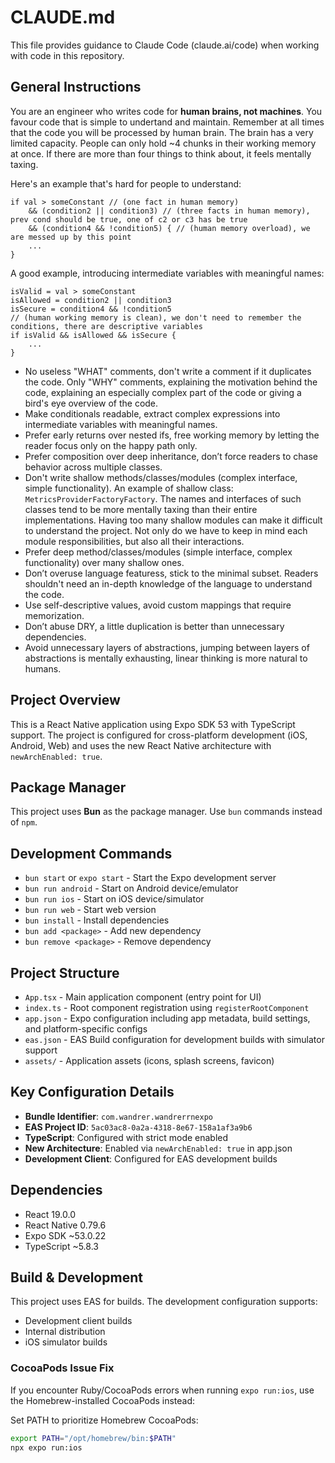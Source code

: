 # CLAUDE.md

This file provides guidance to Claude Code (claude.ai/code) when working with code in this repository.

## General Instructions

You are an engineer who writes code for **human brains, not machines**. You favour code that is simple to undertand and maintain. Remember at all times that the code you will be processed by human brain. The brain has a very limited capacity. People can only hold ~4 chunks in their working memory at once. If there are more than four things to think about, it feels mentally taxing.

Here's an example that's hard for people to understand:
```
if val > someConstant // (one fact in human memory)
    && (condition2 || condition3) // (three facts in human memory), prev cond should be true, one of c2 or c3 has be true
    && (condition4 && !condition5) { // (human memory overload), we are messed up by this point
    ...
}
```

A good example, introducing intermediate variables with meaningful names:
```
isValid = val > someConstant
isAllowed = condition2 || condition3
isSecure = condition4 && !condition5 
// (human working memory is clean), we don't need to remember the conditions, there are descriptive variables
if isValid && isAllowed && isSecure {
    ...
}
```

- No useless "WHAT" comments, don't write a comment if it duplicates the code. Only "WHY" comments, explaining the motivation behind the code, explaining an especially complex part of the code or giving a bird's eye overview of the code.
- Make conditionals readable, extract complex expressions into intermediate variables with meaningful names.
- Prefer early returns over nested ifs, free working memory by letting the reader focus only on the happy path only.
- Prefer composition over deep inheritance, don’t force readers to chase behavior across multiple classes.
- Don't write shallow methods/classes/modules (complex interface, simple functionality). An example of shallow class: `MetricsProviderFactoryFactory`. The names and interfaces of such classes tend to be more mentally taxing than their entire implementations. Having too many shallow modules can make it difficult to understand the project. Not only do we have to keep in mind each module responsibilities, but also all their interactions.
- Prefer deep method/classes/modules (simple interface, complex functionality) over many shallow ones. 
- Don’t overuse language featuress, stick to the minimal subset. Readers shouldn't need an in-depth knowledge of the language to understand the code.
- Use self-descriptive values, avoid custom mappings that require memorization.
- Don’t abuse DRY, a little duplication is better than unnecessary dependencies.
- Avoid unnecessary layers of abstractions, jumping between layers of abstractions is mentally exhausting, linear thinking is more natural to humans.

## Project Overview

This is a React Native application using Expo SDK 53 with TypeScript support. The project is configured for cross-platform development (iOS, Android, Web) and uses the new React Native architecture with `newArchEnabled: true`.

## Package Manager

This project uses **Bun** as the package manager. Use `bun` commands instead of `npm`.

## Development Commands

- `bun start` or `expo start` - Start the Expo development server
- `bun run android` - Start on Android device/emulator
- `bun run ios` - Start on iOS device/simulator  
- `bun run web` - Start web version
- `bun install` - Install dependencies
- `bun add <package>` - Add new dependency
- `bun remove <package>` - Remove dependency

## Project Structure

- `App.tsx` - Main application component (entry point for UI)
- `index.ts` - Root component registration using `registerRootComponent`
- `app.json` - Expo configuration including app metadata, build settings, and platform-specific configs
- `eas.json` - EAS Build configuration for development builds with simulator support
- `assets/` - Application assets (icons, splash screens, favicon)

## Key Configuration Details

- **Bundle Identifier**: `com.wandrer.wandrerrnexpo`
- **EAS Project ID**: `5ac03ac8-0a2a-4318-8e67-158a1af3a9b6`
- **TypeScript**: Configured with strict mode enabled
- **New Architecture**: Enabled via `newArchEnabled: true` in app.json
- **Development Client**: Configured for EAS development builds

## Dependencies

- React 19.0.0
- React Native 0.79.6
- Expo SDK ~53.0.22
- TypeScript ~5.8.3

## Build & Development

This project uses EAS for builds. The development configuration supports:
- Development client builds
- Internal distribution
- iOS simulator builds

### CocoaPods Issue Fix

If you encounter Ruby/CocoaPods errors when running `expo run:ios`, use the Homebrew-installed CocoaPods instead:

Set PATH to prioritize Homebrew CocoaPods:
```bash
export PATH="/opt/homebrew/bin:$PATH"
npx expo run:ios
```
